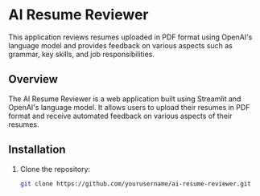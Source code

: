 # AI Resume Reviewer

This application reviews resumes uploaded in PDF format using OpenAI's language model and provides feedback on various aspects such as grammar, key skills, and job responsibilities.

## Overview

The AI Resume Reviewer is a web application built using Streamlit and OpenAI's language model. It allows users to upload their resumes in PDF format and receive automated feedback on various aspects of their resumes.

## Installation

1. Clone the repository:
   ```bash
   git clone https://github.com/yourusername/ai-resume-reviewer.git
